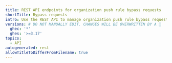 ```yaml
---
title: REST API endpoints for organization push rule bypass requests
shortTitle: Bypass requests
intro: Use the REST API to manage organization push rule bypass requests.
versions: # DO NOT MANUALLY EDIT. CHANGES WILL BE OVERWRITTEN BY A 🤖
  ghec: '*'
  ghes: '>=3.17'
topics:
  - API
autogenerated: rest
allowTitleToDifferFromFilename: true
---
```


<!-- Content after this section is automatically generated -->
